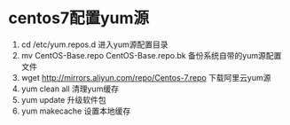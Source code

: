 # centos7配置yum源

1. cd /etc/yum.repos.d  进入yum源配置目录
2. mv CentOS-Base.repo CentOS-Base.repo.bk 备份系统自带的yum源配置文件
3. wget http://mirrors.aliyun.com/repo/Centos-7.repo  下载阿里云yum源
4. yum clean all  清理yum缓存
5. yum update 升级软件包
6. yum makecache 设置本地缓存